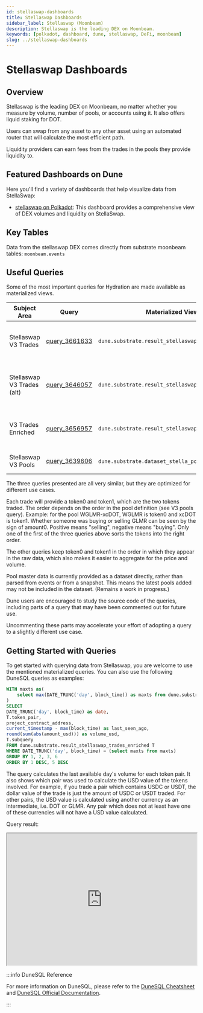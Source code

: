 ```yaml
---
id: stellaswap-dashboards
title: Stellaswap Dashboards
sidebar_label: Stellaswap (Moonbeam)
description: Stellaswap is the leading DEX on Moonbeam.
keywords: [polkadot, dashboard, dune, stellaswap, DeFi, moonbeam]
slug: ../stellaswap-dashboards
---
```


# Stellaswap Dashboards

## Overview

Stellaswap is the leading DEX on Moonbeam, no matter whether you measure by volume, number of pools,
or accounts using it. It also offers liquid staking for DOT.

Users can swap from any asset to any other asset using an automated router that will calculate the
most efficient path.

Liquidity providers can earn fees from the trades in the pools they provide liquidity to.

## Featured Dashboards on Dune

Here you'll find a variety of dashboards that help visualize data from StellaSwap:

- [stellaswap on Polkadot](https://dune.com/substrate/stellaswap): This dashboard provides a
  comprehensive view of DEX volumes and liquidity on StellaSwap.

## Key Tables

Data from the stellaswap DEX comes directly from substrate moonbeam tables: `moonbeam.events`

## Useful Queries

Some of the most important queries for Hydration are made available as materialized views.

| Subject Area               | Query                                             | Materialized View                                  | Description                                                |
| -------------------------- | ------------------------------------------------- | -------------------------------------------------- | ---------------------------------------------------------- |
| Stellaswap V3 Trades       | [query_3661633](https://dune.com/queries/3661633) | `dune.substrate.result_stellaswap_v_3_trades`      | Trades in V3 pools, similar to dex.trades format.          |
| Stellaswap V3 Trades (alt) | [query_3646057](https://dune.com/queries/3646057) | `dune.substrate.result_stellaswap_v3_trades`       | Trades in V3 pools, suitable for volume and price analysis |
| V3 Trades Enriched         | [query_3656957](https://dune.com/queries/3656957) | `dune.substrate.result_stellaswap_trades_enriched` | Trades in V3 pools, with USD equivalent prices.            |
| Stellaswap V3 Pools        | [query_3639606](https://dune.com/queries/3639606) | `dune.substrate.dataset_stella_pools` (dataset)    | Master data for the pools                                  |

The three queries presented are all very similar, but they are optimized for different use cases.

Each trade will provide a token0 and token1, which are the two tokens traded. The order depends on
the order in the pool definition (see V3 pools query). Example: for the pool WGLMR-xcDOT, WGLMR is
token0 and xcDOT is token1. Whether someone was buying or selling GLMR can be seen by the sign of
amount0. Positive means "selling", negative means "buying". Only one of the first of the three
queries above sorts the tokens into the right order.

The other queries keep token0 and token1 in the order in which they appear in the raw data, which
also makes it easier to aggregate for the price and volume.

Pool master data is currently provided as a dataset directly, rather than parsed from events or from
a snapshot. This means the latest pools added may not be included in the dataset. (Remains a work in
progress.)

Dune users are encouraged to study the source code of the queries, including parts of a query that
may have been commented out for future use.

Uncommenting these parts may accelerate your effort of adopting a query to a slightly different use
case.

## Getting Started with Queries

To get started with querying data from Stellaswap, you are welcome to use the mentioned materialized
queries. You can also use the following DuneSQL queries as examples:

```sql title="Stellaswap Volume Last Day" showLineNumbers
WITH maxts as(
    select max(DATE_TRUNC('day', block_time)) as maxts from dune.substrate.result_stellaswap_trades_enriched T
)
SELECT
DATE_TRUNC('day', block_time) as date,
T.token_pair,
project_contract_address,
current_timestamp - max(block_time) as last_seen_ago,
round(sum(abs(amount_usd))) as volume_usd,
T.subquery
FROM dune.substrate.result_stellaswap_trades_enriched T
WHERE DATE_TRUNC('day', block_time) = (select maxts from maxts)
GROUP BY 1, 2, 3, 6
ORDER BY 1 DESC, 5 DESC


```

The query calculates the last available day's volume for each token pair. It also shows which pair
was used to calculate the USD value of the tokens involved. For example, if you trade a pair which
contains USDC or USDT, the dollar value of the trade is just the amount of USDC or USDT traded. For
other pairs, the USD value is calculated using another currency as an intermediate, i.e. DOT or
GLMR. Any pair which does not at least have one of these currencies will not have a USD value
calculated.

Query result:

<iframe src="https://dune.com/embeds/3676341/6183229/" height="350" width="100%"></iframe>

:::info DuneSQL Reference

For more information on DuneSQL, please refer to the [DuneSQL Cheatsheet](../dunesql-cheatsheet.md)
and
[DuneSQL Official Documentation](https://docs.dune.com/query-engine/Functions-and-operators/index).

:::
